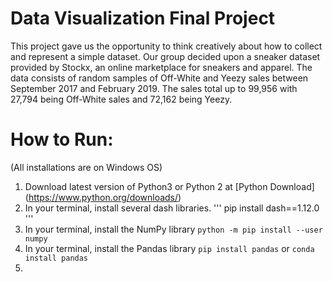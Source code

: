 # Data Visualization Final Project
This project gave us the opportunity to think creatively about how to collect and represent a simple dataset. Our group decided upon a sneaker dataset provided by Stockx, an online marketplace for sneakers and apparel. The data consists of random samples of Off-White and Yeezy sales between September 2017 and February 2019. The sales total up to 99,956 with 27,794 being  Off-White sales and 72,162 being Yeezy.

# How to Run:
(All installations are on Windows OS)

1. Download latest version of Python3 or Python 2 at [Python Download] (https://www.python.org/downloads/)
2. In your terminal, install several dash libraries.
''' pip install dash==1.12.0 '''
3. In your terminal, install the NumPy library
``` python -m pip install --user numpy ```
4. In your terminal, install the Pandas library
``` pip install pandas ```
or
``` conda install pandas ```
5.
